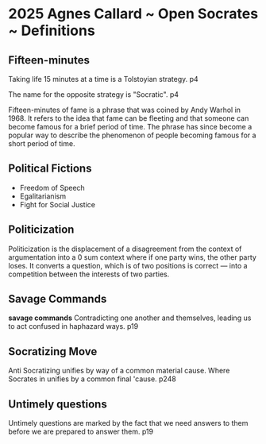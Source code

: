 # 2025 Agnes Callard ~ Open Socrates ~ Definitions

## Fifteen-minutes

Taking life 15 minutes at a time is a Tolstoyian strategy. p4

The name for the opposite strategy is "Socratic". p4

Fifteen-minutes of fame is a phrase that was coined by Andy Warhol in 1968. It refers to the idea that fame can be fleeting and that someone can become famous for a brief period of time. The phrase has since become a popular way to describe the phenomenon of people becoming famous for a short period of time.

## Political Fictions

* Freedom of Speech
* Egalitarianism
* Fight for Social Justice

## Politicization

Politicization is the displacement of a disagreement from the context of argumentation into a 0 sum context where if one party wins, the other party loses. It converts a question, which is of two positions is correct — into a competition between the interests of two parties. 

## Savage Commands

**savage commands** Contradicting one another and themselves, leading us to act confused in haphazard ways. p19

## Socratizing Move

Anti Socratizing unifies by way of a common material cause. Where Socrates in unifies by a common final 'cause. p248

## Untimely questions

Untimely questions are marked by the fact that we need answers to them before we are prepared to answer them. p19
